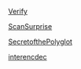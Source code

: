 [Verify](./Verify.md)

[ScanSurprise](./ScanSurprise.md)

[SecretofthePolyglot](./SecretofthePolyglot.md)

[interencdec](./interencdec.md)

